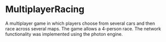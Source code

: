 # MultiplayerRacing

A multiplayer game in which players choose from several cars and then race across several maps. The game allows a 4-person race. The network functionality was implemented using the photon engine.  
